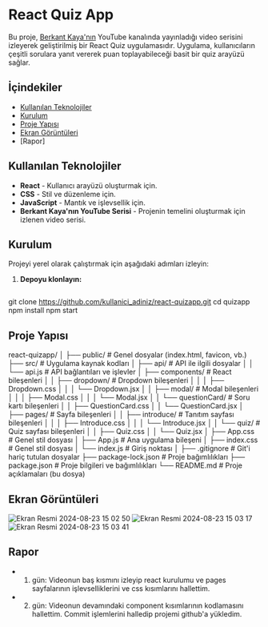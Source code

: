 # React Quiz App

Bu proje, [Berkant Kaya'nın](https://www.youtube.com/@BerkantKaya) YouTube kanalında yayınladığı video serisini izleyerek geliştirilmiş bir React Quiz uygulamasıdır. Uygulama, kullanıcıların çeşitli sorulara yanıt vererek puan toplayabileceği basit bir quiz arayüzü sağlar.

## İçindekiler
- [Kullanılan Teknolojiler](#kullanılan-teknolojiler)
- [Kurulum](#kurulum)
- [Proje Yapısı](#proje-yapısı)
- [Ekran Görüntüleri](#ekran-görüntüleri)
- [Rapor]

## Kullanılan Teknolojiler
- **React** - Kullanıcı arayüzü oluşturmak için.
- **CSS** - Stil ve düzenleme için.
- **JavaScript** - Mantık ve işlevsellik için.
- **Berkant Kaya'nın YouTube Serisi** - Projenin temelini oluşturmak için izlenen video serisi.

## Kurulum
Projeyi yerel olarak çalıştırmak için aşağıdaki adımları izleyin:

1. **Depoyu klonlayın:**
   ```bash
  git clone https://github.com/kullanici_adiniz/react-quizapp.git
  cd quizapp
  npm install
  npm start

## Proje Yapısı
  react-quizapp/
│
├── public/             # Genel dosyalar (index.html, favicon, vb.)
├── src/                # Uygulama kaynak kodları
│   ├── api/            # API ile ilgili dosyalar
│   │   └── api.js      # API bağlantıları ve işlevler
│   ├── components/     # React bileşenleri
│   │   ├── dropdown/   # Dropdown bileşenleri
│   │   │   ├── Dropdown.css
│   │   │   └── Dropdown.jsx
│   │   ├── modal/      # Modal bileşenleri
│   │   │   ├── Modal.css
│   │   │   └── Modal.jsx
│   │   └── questionCard/  # Soru kartı bileşenleri
│   │       ├── QuestionCard.css
│   │       └── QuestionCard.jsx
│   ├── pages/          # Sayfa bileşenleri
│   │   ├── introduce/  # Tanıtım sayfası bileşenleri
│   │   │   ├── Introduce.css
│   │   │   └── Introduce.jsx
│   │   └── quiz/       # Quiz sayfası bileşenleri
│   │       ├── Quiz.css
│   │       └── Quiz.jsx
│   ├── App.css         # Genel stil dosyası
│   ├── App.js          # Ana uygulama bileşeni
│   ├── index.css       # Genel stil dosyası
│   └── index.js        # Giriş noktası
│
├── .gitignore          # Git'i hariç tutulan dosyalar
├── package-lock.json   # Proje bağımlılıkları
├── package.json        # Proje bilgileri ve bağımlılıkları
└── README.md           # Proje açıklamaları (bu dosya)

## Ekran Görüntüleri

![Ekran Resmi 2024-08-23 15 02 50](https://github.com/user-attachments/assets/98332da0-9157-4ad0-ae14-81385963b0c2)
![Ekran Resmi 2024-08-23 15 03 17](https://github.com/user-attachments/assets/564715a6-ea8e-445d-9aff-2927bca7d8aa)
![Ekran Resmi 2024-08-23 15 03 41](https://github.com/user-attachments/assets/1b4409fa-b11d-4489-be2f-bd7c46d21425)

## Rapor
- 1. gün: Videonun baş kısmını izleyip react kurulumu ve pages sayfalarının işlevselliklerini ve css kısımlarını hallettim.
- 2. gün: Videonun devamındaki component kısımlarının kodlamasını hallettim. Commit işlemlerini halledip projemi github'a yükledim.


